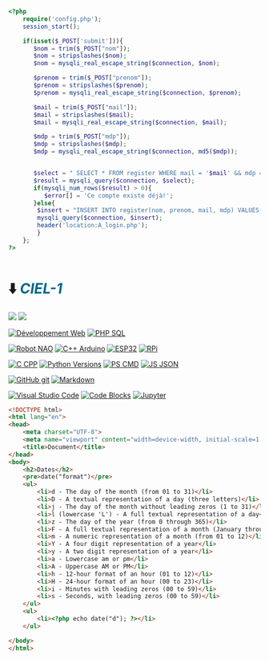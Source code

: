 ```php
<?php
	require('config.php');
	session_start();

	if(isset($_POST['submit'])){
	   $nom = trim($_POST["nom"]);
	   $nom = stripslashes($nom);
	   $nom = mysqli_real_escape_string($connection, $nom);

	   $prenom = trim($_POST["prenom"]);
	   $prenom = stripslashes($prenom);
	   $prenom = mysqli_real_escape_string($connection, $prenom);

	   $mail = trim($_POST["mail"]);
	   $mail = stripslashes($mail);
	   $mail = mysqli_real_escape_string($connection, $mail);

	   $mdp = trim($_POST["mdp"]);
	   $mdp = stripslashes($mdp);
	   $mdp = mysqli_real_escape_string($connection, md5($mdp));


	   $select = " SELECT * FROM register WHERE mail = '$mail' && mdp = '$mdp' ";
	   $result = mysqli_query($connection, $select);
	   if(mysqli_num_rows($result) > 0){
	      $error[] = 'Ce compte existe déjà!';
	   }else{
	   	$insert = "INSERT INTO register(nom, prenom, mail, mdp) VALUES('$nom','$prenom','$mail','$mdp')";
	   	mysqli_query($connection, $insert);
	   	header('location:A_login.php');
	    }
	};
?>



```

# ⬇️ <cite><font color="(0,68,88)">CIEL-1</font></cite>

<a href="https://carnus.fr"><img src="https://img.shields.io/badge/Carnus%20Enseignement Supérieur-F2A900?style=for-the-badge" /></a>
<a href="https://carnus.fr"><img src="https://img.shields.io/badge/BTS%20CIEL-2962FF?style=for-the-badge" /></a>

[![Développement Web](https://img.shields.io/badge/HTML-CSS-yellow)](https://www.w3.org/)
[![PHP SQL](https://img.shields.io/badge/PHP-MySQL-8A2BE2)](https://www.php.net/)

[![Robot NAO](https://img.shields.io/badge/Robot%20NAO-f2003c)](https://www.aldebaran.com/fr/nao)
[![C++ Arduino](https://img.shields.io/badge/Arduino-teal)](https://docs.arduino.cc/)
[![ESP32](https://img.shields.io/badge/ESP32-green)](https://www.espressif.com/en/products/socs/esp32)
[![RPi](https://img.shields.io/badge/Paspberry%20Pi-1b4d3e)](https://www.raspberrypi.com/)

[![C CPP](https://img.shields.io/badge/C-C++-7b68ee)](https://www.cpp.org/)
[![Python Versions](https://img.shields.io/badge/Python-3-blue)](https://www.python.org/)
[![PS CMD](https://img.shields.io/badge/>__ps->\__cmd-bebebe)](https://www.carnus.fr/)
[![JS JSON](https://img.shields.io/badge/JS-JSON-cb410b)](https://www.carnus.fr/)

[![GitHub git](https://img.shields.io/badge/GitHub-git-fd5800)](https://www.carnus.fr/)
[![Markdown](https://img.shields.io/badge/M%20⬇-191970)](https://www.carnus.fr/)

[![Visual Studio Code](https://img.shields.io/badge/Visual%20Studio%20Code-2a52be)](https://www.carnus.fr/)
[![Code Blocks](https://img.shields.io/badge/Code::Blocks-008000)](https://www.carnus.fr/)
[![Jupyter](https://img.shields.io/badge/Jupyter%20NoteBook-ff8c00)](https://www.carnus.fr/)


```html
<!DOCTYPE html>
<html lang="en">
<head>
	<meta charset="UTF-8">
	<meta name="viewport" content="width=device-width, initial-scale=1.0">
	<title>Document</title>
</head>
<body>
	<h2>Dates</h2>
	<pre>date("format")</pre>
	<ul>	
		<li>d - The day of the month (from 01 to 31)</li>
		<li>D - A textual representation of a day (three letters)</li>
		<li>j - The day of the month without leading zeros (1 to 31)</li>
		<li>l (lowercase 'L') - A full textual representation of a day</li>
		<li>z - The day of the year (from 0 through 365)</li>
		<li>F - A full textual representation of a month (January through December)</li>
		<li>m - A numeric representation of a month (from 01 to 12)</li>
		<li>Y - A four digit representation of a year</li>
		<li>y - A two digit representation of a year</li>
		<li>a - Lowercase am or pm</li>
		<li>A - Uppercase AM or PM</li>
		<li>h - 12-hour format of an hour (01 to 12)</li>
		<li>H - 24-hour format of an hour (00 to 23)</li>
		<li>i - Minutes with leading zeros (00 to 59)</li>
		<li>s - Seconds, with leading zeros (00 to 59)</li>
	</ul>
	<ul>
		<li><?php echo date("d"); ?></li>
	</ul>

</body>
</html>
```
